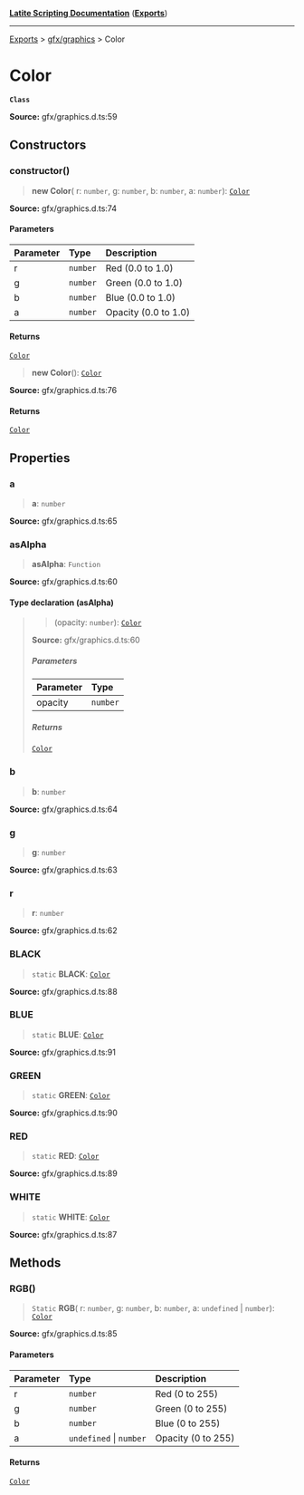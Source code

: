 [**Latite Scripting Documentation**](../../README.md) ([**Exports**](../../exports.md))

---

[Exports](../../exports.md) > [gfx/graphics](../index.md) > Color

# Color

**`Class`**

**Source:** gfx/graphics.d.ts:59

## Constructors

### constructor()

> **new Color**(
> r: `number`,
> g: `number`,
> b: `number`,
> a: `number`): [`Color`](class.Color.md)

**Source:** gfx/graphics.d.ts:74

#### Parameters

| Parameter | Type     | Description          |
| :-------- | :------- | :------------------- |
| r         | `number` | Red (0.0 to 1.0)     |
| g         | `number` | Green (0.0 to 1.0)   |
| b         | `number` | Blue (0.0 to 1.0)    |
| a         | `number` | Opacity (0.0 to 1.0) |

#### Returns

[`Color`](class.Color.md)

> **new Color**(): [`Color`](class.Color.md)

**Source:** gfx/graphics.d.ts:76

#### Returns

[`Color`](class.Color.md)

## Properties

### a

> **a**: `number`

**Source:** gfx/graphics.d.ts:65

### asAlpha

> **asAlpha**: `Function`

**Source:** gfx/graphics.d.ts:60

#### Type declaration (asAlpha)

> > (opacity: `number`): [`Color`](class.Color.md)
>
> **Source:** gfx/graphics.d.ts:60
>
> ##### Parameters
>
> | Parameter | Type     |
> | :-------- | :------- |
> | opacity   | `number` |
>
> ##### Returns
>
> [`Color`](class.Color.md)

### b

> **b**: `number`

**Source:** gfx/graphics.d.ts:64

### g

> **g**: `number`

**Source:** gfx/graphics.d.ts:63

### r

> **r**: `number`

**Source:** gfx/graphics.d.ts:62

### BLACK

> `static` **BLACK**: [`Color`](class.Color.md)

**Source:** gfx/graphics.d.ts:88

### BLUE

> `static` **BLUE**: [`Color`](class.Color.md)

**Source:** gfx/graphics.d.ts:91

### GREEN

> `static` **GREEN**: [`Color`](class.Color.md)

**Source:** gfx/graphics.d.ts:90

### RED

> `static` **RED**: [`Color`](class.Color.md)

**Source:** gfx/graphics.d.ts:89

### WHITE

> `static` **WHITE**: [`Color`](class.Color.md)

**Source:** gfx/graphics.d.ts:87

## Methods

### RGB()

> `Static` **RGB**(
> r: `number`,
> g: `number`,
> b: `number`,
> a: `undefined` \| `number`): [`Color`](class.Color.md)

**Source:** gfx/graphics.d.ts:85

#### Parameters

| Parameter | Type                    | Description        |
| :-------- | :---------------------- | :----------------- |
| r         | `number`                | Red (0 to 255)     |
| g         | `number`                | Green (0 to 255)   |
| b         | `number`                | Blue (0 to 255)    |
| a         | `undefined` \| `number` | Opacity (0 to 255) |

#### Returns

[`Color`](class.Color.md)
